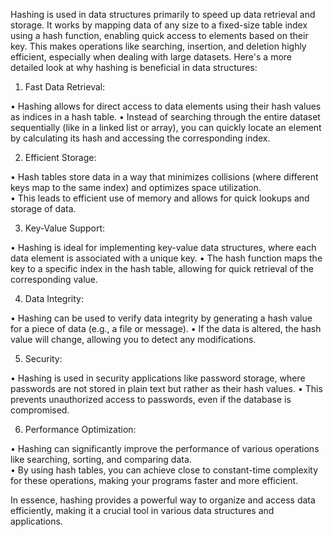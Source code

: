 Hashing is used in data structures primarily to speed up data retrieval and storage. It works by mapping data of any size to a fixed-size table index using a hash function, enabling quick access to elements based on their key. This makes operations like searching, insertion, and deletion highly efficient, especially when dealing with large datasets.
Here's a more detailed look at why hashing is beneficial in data structures: 
1. Fast Data Retrieval: 

• Hashing allows for direct access to data elements using their hash values as indices in a hash table. 
• Instead of searching through the entire dataset sequentially (like in a linked list or array), you can quickly locate an element by calculating its hash and accessing the corresponding index. 

2. Efficient Storage: 

• Hash tables store data in a way that minimizes collisions (where different keys map to the same index) and optimizes space utilization.  
• This leads to efficient use of memory and allows for quick lookups and storage of data. 

3. Key-Value Support: 

• Hashing is ideal for implementing key-value data structures, where each data element is associated with a unique key.
• The hash function maps the key to a specific index in the hash table, allowing for quick retrieval of the corresponding value.

4. Data Integrity: 

• Hashing can be used to verify data integrity by generating a hash value for a piece of data (e.g., a file or message). 
• If the data is altered, the hash value will change, allowing you to detect any modifications.

5. Security: 

• Hashing is used in security applications like password storage, where passwords are not stored in plain text but rather as their hash values. 
• This prevents unauthorized access to passwords, even if the database is compromised. 

6. Performance Optimization: 

• Hashing can significantly improve the performance of various operations like searching, sorting, and comparing data.   
• By using hash tables, you can achieve close to constant-time complexity for these operations, making your programs faster and more efficient.

In essence, hashing provides a powerful way to organize and access data efficiently, making it a crucial tool in various data structures and applications.


